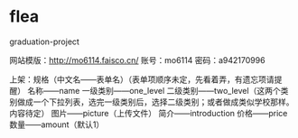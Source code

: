 # flea
graduation-project

网站模版：http://mo6114.faisco.cn/
账号：mo6114 
密码：a942170996

上架：规格（中文名——表单名）（表单项顺序未定，先看着弄，有遗忘项请提醒）
名称——name
一级类别——one_level
二级类别——two_level（这两个类别做成一个下拉列表，选完一级类别后，选择二级类别；或者做成类似学校那样。内容待定）
图片——picture（上传文件）
简介——introduction
价格——price
数量——amount（默认1）
